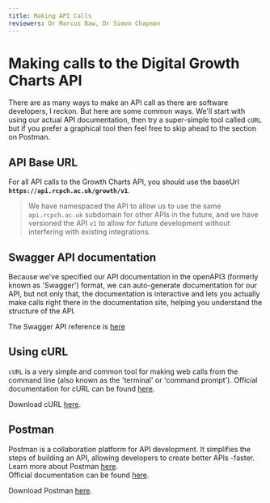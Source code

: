 ```yaml
---
title: Making API Calls
reviewers: Dr Marcus Baw, Dr Simon Chapman
---
```


# Making calls to the Digital Growth Charts API

There are as many ways to make an API call as there are software developers, I reckon. But here are some common ways. We'll start with using our actual API documentation, then try a super-simple tool called `cURL` but if you prefer a graphical tool then feel free to skip ahead to the section on Postman.


## API Base URL

For all API calls to the Growth Charts API, you should use the baseUrl **`https://api.rcpch.ac.uk/growth/v1`**.

> We have namespaced the API to allow us to use the same `api.rcpch.ac.uk` subdomain for other APIs in the future, and we have versioned the API `v1` to allow for future development without interfering with existing integrations.

## Swagger API documentation

Because we've specified our API documentation in the openAPI3 (formerly known as 'Swagger') format, we can auto-generate documentation for our API, but not only that, the documentation is interactive and lets you actually make calls right there in the documentation site, helping you understand the structure of the API.

The Swagger API reference is [here](/digital-growth-charts-documentation/integrator/api-reference/)

## Using cURL

`cURL` is a very simple and common tool for making web calls from the command line (also known as the 'terminal' or 'command prompt'). Official documentation for cURL can be found [here](https://everything.curl.dev).<br/>

Download cURL [here](https://curl.se/download.html).

<!--
```bash

```

What happened here?
-->


## Postman

Postman is a collaboration platform for API development. It simplifies the steps of building an API, allowing developers to create better APIs -faster. Learn more about Postman [here](https://www.postman.com/api-platform/?utm_source=www&utm_medium=home_hero&utm_campaign=button). <br/>
Official documentation can be found [here](https://learning.postman.com/docs/getting-started/introduction/).<br/>

Download Postman [here](https://learning.postman.com/docs/getting-started/installation-and-updates/).
